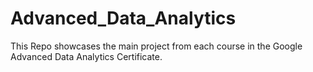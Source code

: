 # Advanced_Data_Analytics
This Repo showcases the main project from each course in the Google Advanced Data Analytics Certificate.
